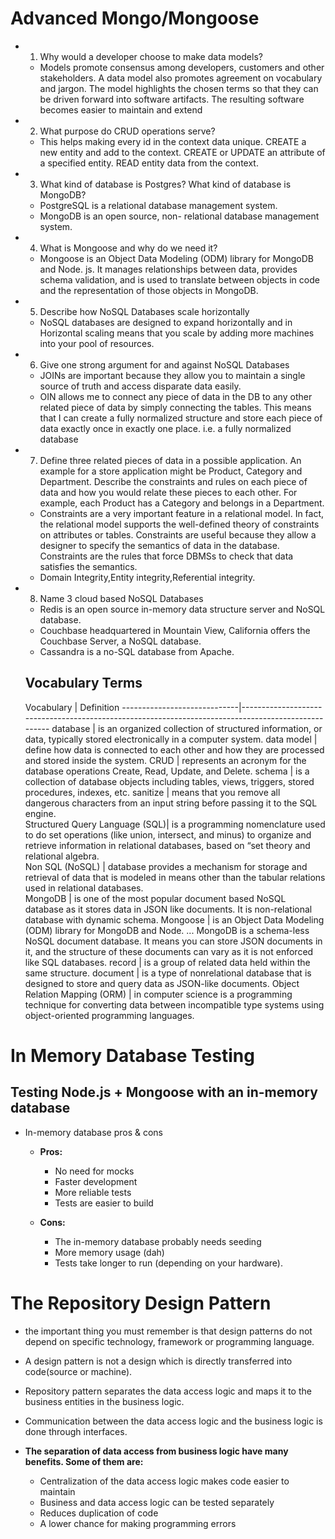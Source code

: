 # Advanced Mongo/Mongoose

- 1. Why would a developer choose to make data models?
  - Models promote consensus among developers, customers and other stakeholders. A data model also promotes agreement on vocabulary and jargon. The model highlights the chosen terms so that they can be driven forward into software artifacts. The resulting software becomes easier to maintain and extend

- 2. What purpose do CRUD operations serve?
  - This helps making every id in the context data unique. CREATE a new entity and add to the context. CREATE or UPDATE an attribute of a specified entity. READ entity data from the context.

- 3. What kind of database is Postgres? What kind of database is MongoDB?
  - PostgreSQL is a relational database management system. 
  - MongoDB is an open source, non- relational database management system. 


- 4. What is Mongoose and why do we need it?
  - Mongoose is an Object Data Modeling (ODM) library for MongoDB and Node. js. It manages relationships between data, provides schema validation, and is used to translate between objects in code and the representation of those objects in MongoDB.


- 5. Describe how NoSQL Databases scale horizontally
  -  NoSQL databases are designed to expand horizontally and in Horizontal scaling means that you scale by adding more machines into your pool of resources.


- 6. Give one strong argument for and against NoSQL Databases
  - JOINs are important because they allow you to maintain a single source of truth and access disparate data easily.
  - OIN allows me to connect any piece of data in the DB to any other related piece of data by simply connecting the tables. This means that I can create a fully normalized structure and store each piece of data exactly once in exactly one place. i.e. a fully normalized database


- 7. Define three related pieces of data in a possible application. An example for a store application might be Product, Category and Department. Describe the constraints and rules on each piece of data and how you would relate these pieces to each other. For example, each Product has a Category and belongs in a Department.
  - Constraints are a very important feature in a relational model. In fact, the relational model supports the well-defined theory of constraints on attributes or tables. Constraints are useful because they allow a designer to specify the semantics of data in the database. Constraints are the rules that force DBMSs to check that data satisfies the semantics.
  - Domain Integrity,Entity integrity,Referential integrity.


- 8. Name 3 cloud based NoSQL Databases
  - Redis is an open source in-memory data structure server and NoSQL database.
  - Couchbase headquartered in Mountain View, California offers the Couchbase Server, a NoSQL database.
  - Cassandra is a no-SQL database from Apache.



  ## Vocabulary Terms

  Vocabulary                   |  Definition
-----------------------------|----------------------------------------------------------------------------------------------------
database                     | is an organized collection of structured information, or data, typically stored electronically in a                                       computer system.
  data model                     | define how data is connected to each other and how they are processed and stored inside the system.
  CRUD                           | represents an acronym for the database operations Create, Read, Update, and Delete.
  schema                         | is a collection of database objects including tables, views, triggers, stored procedures, indexes, etc.
  sanitize                       | means that you remove all dangerous characters from an input string before passing it to the SQL engine.                                                                       
  Structured Query Language (SQL)| is a programming nomenclature used to do set operations (like union, intersect, and minus) to organize and retrieve information in relational databases, based on “set theory and relational algebra.                   
  Non SQL (NoSQL)                | database provides a mechanism for storage and retrieval of data that is modeled in means other than the tabular relations used in relational databases.   
  MongoDB                        |  is one of the most popular document based NoSQL database as it stores data in JSON like documents. It is non-relational database with dynamic schema.
  Mongoose                       | is an Object Data Modeling (ODM) library for MongoDB and Node. ... MongoDB is a schema-less NoSQL document database. It means you can store JSON documents in it, and the structure of these documents can vary as it is not enforced like SQL databases.
  record                         | is a group of related data held within the same structure. 
  document                       | is a type of nonrelational database that is designed to store and query data as JSON-like documents.
  Object Relation Mapping (ORM)  | in computer science is a programming technique for converting data between incompatible type systems using object-oriented programming languages.



# In Memory Database Testing
## Testing Node.js + Mongoose with an in-memory database

   - In-memory database pros & cons
     - **Pros:**
       - No need for mocks
       - Faster development
       - More reliable tests
       - Tests are easier to build

     - **Cons:**
       - The in-memory database probably needs seeding
       - More memory usage (dah)
       - Tests take longer to run (depending on your hardware).

# The Repository Design Pattern
  - the important thing you must remember is that design patterns do not depend on specific technology, framework or programming language.
  -  A design pattern is not a design which is directly transferred into code(source or machine).
  - Repository pattern separates the data access logic and maps it to the business entities in the business logic.
  - Communication between the data access logic and the business logic  is done through interfaces.

  - **The separation of data access from business logic have many benefits. Some of them are:**
    - Centralization of the data access logic makes code easier to maintain
    - Business and data access logic can be tested separately
    - Reduces duplication of code
    - A lower chance for making programming errors
